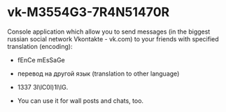 # vk-M3554G3-7R4N51470R

Console application which allow you to send messages (in the biggest russian social network Vkontakte - vk.com) to your friends with specified translation (encoding):

- fEnCe mEsSaGe
- перевод на другой язык (translation to other language)
- 1337 3l\lC0l)1l\lG.

- You can use it for wall posts and chats, too.
